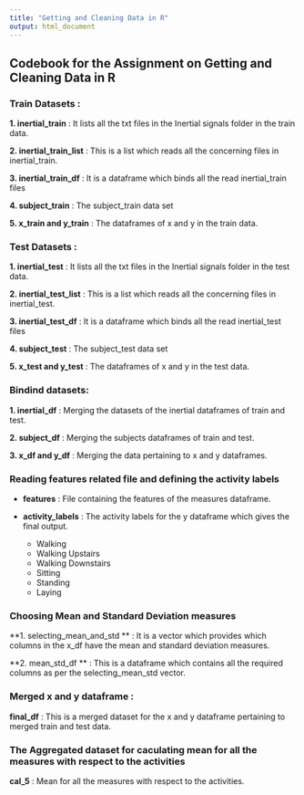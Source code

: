```yaml
---
title: "Getting and Cleaning Data in R"
output: html_document
---
```


## Codebook for the Assignment on Getting and Cleaning Data in R

### Train Datasets :

**1. inertial_train** : It lists all the txt files in the Inertial signals folder in the train data.

**2. inertial_train_list** : This is a list which reads all the concerning files in inertial_train.

**3. inertial_train_df** : It is a dataframe which binds all the read inertial_train files

**4. subject_train** : The subject_train data set

**5. x_train and y_train** : The dataframes of x and y in the train data.

### Test Datasets :

**1. inertial_test** : It lists all the txt files in the Inertial signals folder in the test data.

**2. inertial_test_list** : This is a list which reads all the concerning files in inertial_test.

**3. inertial_test_df** : It is a dataframe which binds all the read inertial_test files

**4. subject_test** : The subject_test data set

**5. x_test and y_test** : The dataframes of x and y in the test data.

### Bindind datasets:

**1. inertial_df** : Merging the datasets of the inertial dataframes of train and test.

**2. subject_df** : Merging the subjects dataframes of train and test.

**3. x_df and y_df** : Merging the data pertaining to x and y dataframes.

### Reading features related file and defining the activity labels

* **features** : File containing the features of the measures dataframe.

* **activity_labels** : The activity labels for the y dataframe which gives the final output. 
    + Walking
    + Walking Upstairs
    + Walking Downstairs
    + Sitting
    + Standing
    + Laying


### Choosing Mean and Standard Deviation measures

**1. selecting_mean_and_std ** : It is a vector which provides which columns in the x_df have the mean and standard deviation measures.

**2. mean_std_df ** : This is a dataframe which contains all the required columns as per the selecting_mean_std vector.

### Merged x and y dataframe :

**final_df** : This is a merged dataset for the x and y dataframe pertaining to merged train and test data.

### The Aggregated dataset for caculating mean for all the measures with respect to the activities

**cal_5** : Mean for all the measures with respect to the activities. 